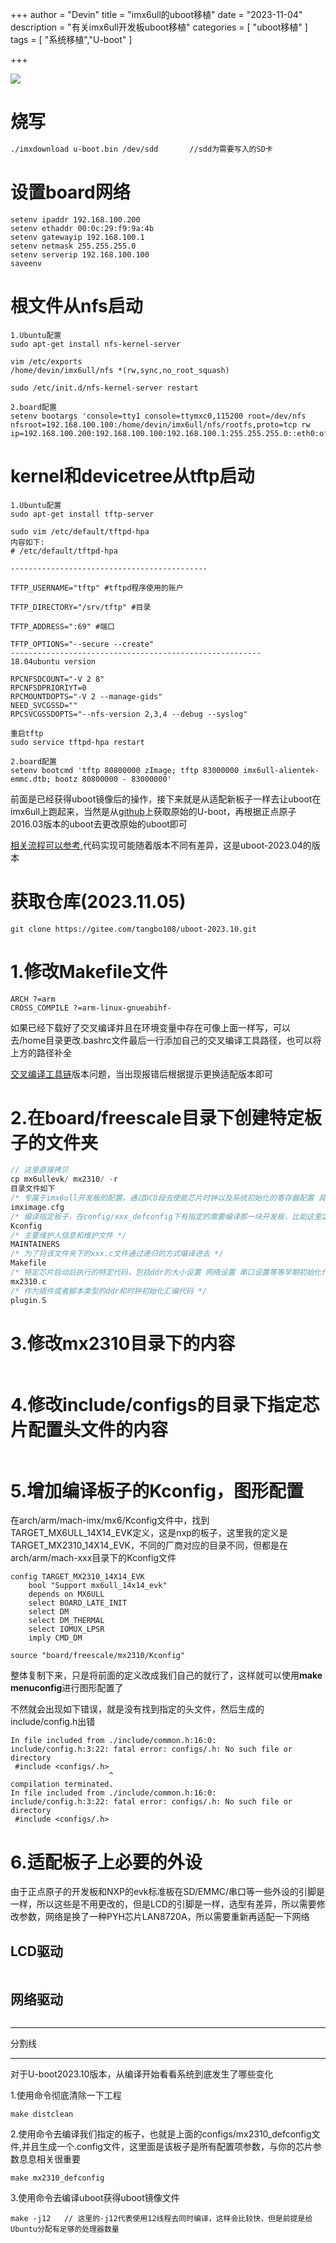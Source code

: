 +++
author = "Devin"
title = "imx6ull的uboot移植"
date = "2023-11-04"
description = "有关imx6ull开发板uboot移植"
categories = [
    "uboot移植"
]
tags = [
    "系统移植","U-boot"
]

+++

![](1.jpg)

# 烧写

```sh
./imxdownload u-boot.bin /dev/sdd		//sdd为需要写入的SD卡
```

# 设置board网络

```
setenv ipaddr 192.168.100.200
setenv ethaddr 00:0c:29:f9:9a:4b
setenv gatewayip 192.168.100.1
setenv netmask 255.255.255.0
setenv serverip 192.168.100.100
saveenv
```

# 根文件从nfs启动

```
1.Ubuntu配置
sudo apt-get install nfs-kernel-server

vim /etc/exports
/home/devin/imx6ull/nfs *(rw,sync,no_root_squash)

sudo /etc/init.d/nfs-kernel-server restart

2.board配置
setenv bootargs 'console=tty1 console=ttymxc0,115200 root=/dev/nfs nfsroot=192.168.100.100:/home/devin/imx6ull/nfs/rootfs,proto=tcp rw ip=192.168.100.200:192.168.100.100:192.168.100.1:255.255.255.0::eth0:off'

```

# kernel和devicetree从tftp启动

```
1.Ubuntu配置
sudo apt-get install tftp-server

sudo vim /etc/default/tftpd-hpa
内容如下:
# /etc/default/tftpd-hpa

--------------------------------------------

TFTP_USERNAME="tftp" #tftpd程序使用的账户

TFTP_DIRECTORY="/srv/tftp" #目录

TFTP_ADDRESS=":69" #端口

TFTP_OPTIONS="--secure --create"
--------------------------------------------------------
18.04ubuntu version

RPCNFSDCOUNT="-V 2 8"
RPCNFSDPRIORIYT=0
RPCMOUNTDOPTS="-V 2 --manage-gids"
NEED_SVCGSSD=""
RPCSVCGSSDOPTS="--nfs-version 2,3,4 --debug --syslog"

重启tftp
sudo service tftpd-hpa restart

2.board配置
setenv bootcmd 'tftp 80800000 zImage; tftp 83000000 imx6ull-alientek-emmc.dtb; bootz 80800000 - 83000000'
```

前面是已经获得uboot镜像后的操作，接下来就是从适配新板子一样去让uboot在imx6ull上跑起来，当然是从[github](https://github.com/u-boot/u-boot/tree/v2023.10)上获取原始的U-boot，再根据正点原子2016.03版本的uboot去更改原始的uboot即可

[相关流程可以参考](https://www.processon.com/v/YGkwDZ9q),代码实现可能随着版本不同有差异，这是uboot-2023.04的版本



# 获取仓库(2023.11.05)

```
git clone https://gitee.com/tangbo108/uboot-2023.10.git
```

# 1.修改Makefile文件

```
ARCH ?=arm
CROSS_COMPILE ?=arm-linux-gnueabihf-
```

如果已经下载好了交叉编译并且在环境变量中存在可像上面一样写，可以去/home目录更改.bashrc文件最后一行添加自己的交叉编译工具路径，也可以将上方的路径补全

[交叉编译工具链](https://www.linaro.org/downloads/)版本问题，当出现报错后根据提示更换适配版本即可

# 2.在board/freescale目录下创建特定板子的文件夹

```c
// 这里直接拷贝
cp mx6ullevk/ mx2310/ -r
目录文件如下
/* 专属于imx6ull开发板的配置，通过DCD段去使能芯片时钟以及系统初始化的寄存器配置 具体描述信息可参考doc/imx/mkimage/imximage.txt文件，通过mkimage工具可以生成专属于nxp imx6ull芯片的(systemclock+ddr)初始化代码 */
imximage.cfg
/* 编译指定板子，在config/xxx_defconfig下有指定的需要编译那一块开发板，比如这里定义的是TARGET_MX2310_14X14_EVK，然后会有SYS_BOARD/SYS_VENDOR/SYS_CONFIG_NAME/IMX_CONFIG去分别指定要编译的板子目录 板子厂商 板子配置的头文件也就是在include/config目录下 */
Kconfig
/* 主要维护人信息和维护文件 */
MAINTAINERS
/* 为了将该文件夹下的xxx.c文件通过递归的方式编译进去 */
Makefile
/* 特定芯片启动后执行的特定代码，包括ddr的大小设置 网络设置 串口设置等等早期初始化代码*/
mx2310.c
/* 作为插件或者脚本类型的ddr和时钟初始化汇编代码 */
plugin.S
```

# 3.修改mx2310目录下的内容

```

```



# 4.修改include/configs的目录下指定芯片配置头文件的内容

```

```



# 5.增加编译板子的Kconfig，图形配置

在arch/arm/mach-imx/mx6/Kconfig文件中，找到TARGET_MX6ULL_14X14_EVK定义，这是nxp的板子，这里我的定义是TARGET_MX2310_14X14_EVK，不同的厂商对应的目录不同，但都是在arch/arm/mach-xxx目录下的Kconfig文件

```
config TARGET_MX2310_14X14_EVK
	bool "Support mx6ull_14x14_evk"
	depends on MX6ULL
	select BOARD_LATE_INIT
	select DM
	select DM_THERMAL
	select IOMUX_LPSR
	imply CMD_DM
	
source "board/freescale/mx2310/Kconfig"
```

整体复制下来，只是将前面的定义改成我们自己的就行了，这样就可以使用**make menuconfig**进行图形配置了

不然就会出现如下错误，就是没有找到指定的头文件，然后生成的include/config.h出错

```
In file included from ./include/common.h:16:0:
include/config.h:3:22: fatal error: configs/.h: No such file or directory
 #include <configs/.h>
                      ^
compilation terminated.
In file included from ./include/common.h:16:0:
include/config.h:3:22: fatal error: configs/.h: No such file or directory
 #include <configs/.h>
```



# 6.适配板子上必要的外设

由于正点原子的开发板和NXP的evk标准板在SD/EMMC/串口等一些外设的引脚是一样，所以这些是不用更改的，但是LCD的引脚是一样，选型有差异，所以需要修改参数，网络是换了一种PYH芯片LAN8720A，所以需要重新再适配一下网络

## LCD驱动

```

```

## 网络驱动

```

```



***

分割线

***

对于U-boot2023.10版本，从编译开始看看系统到底发生了哪些变化

1.使用命令彻底清除一下工程

```
make distclean
```

2.使用命令去编译我们指定的板子，也就是上面的configs/mx2310_defconfig文件,并且生成一个.config文件，这里面是该板子是所有配置项参数，与你的芯片参数息息相关很重要

```
make mx2310_defconfig
```

3.使用命令去编译uboot获得uboot镜像文件

```
make -j12	// 这里的-j12代表使用12线程去同时编译，这样会比较快，但是前提是给Ubuntu分配有足够的处理器数量
```

